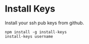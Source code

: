 # Install Keys

Install your ssh pub keys from github.

```
npm install -g install-keys
install-keys username
```
